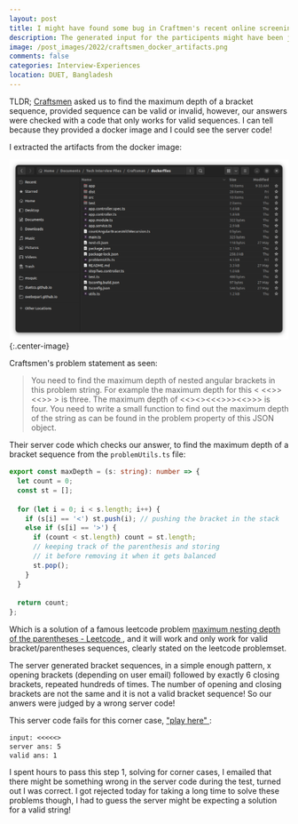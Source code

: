 ```yaml
---
layout: post
title: I might have found some bug in Craftmen's recent online screening test problemset! 
description: The generated input for the participents might have been judged wrongly! 
image: /post_images/2022/craftsmen_docker_artifacts.png
comments: false
categories: Interview-Experiences 
location: DUET, Bangladesh
---
```


TLDR; <a href="https://craftsmenltd.com/">Craftsmen</a> asked us to find the maximum depth of a bracket sequence, provided sequence can be valid or invalid, however, our answers were checked with a code that only works for valid sequences. I can tell because they provided a docker image and I could see the server code!

I extracted the artifacts from the docker image:

![Craftmen's docker artifacts](/post_images/2022/craftsmen_docker_artifacts.png){:.center-image}

Craftsmen's problem statement as seen:
> You need to find the maximum depth of nested angular brackets in this problem string. For example the maximum depth for this < <<>> <<>> > is three. The maximum depth of <<><><<<>>><<>>> is four. You need to write a small function to find out the maximum depth of the string as can be found in the problem property of this JSON object.

Their server code which checks our answer, to find the maximum depth of a bracket sequence from the `problemUtils.ts` file: 

```typescript
export const maxDepth = (s: string): number => {
  let count = 0;
  const st = [];

  for (let i = 0; i < s.length; i++) {
    if (s[i] == '<') st.push(i); // pushing the bracket in the stack
    else if (s[i] == '>') {
      if (count < st.length) count = st.length;
      // keeping track of the parenthesis and storing
      // it before removing it when it gets balanced
      st.pop();
    }
  }

  return count;
};
```
Which is a solution of a famous leetcode problem <a href="https://leetcode.com/problems/maximum-nesting-depth-of-the-parentheses/">maximum nesting depth of the parentheses - Leetcode </a>, and it will work and only work for valid bracket/parentheses sequences, clearly stated on the leetcode problemset.

The server generated bracket sequences, in a simple enough pattern, x opening brackets (depending on user email) followed by exactly 6 closing brackets, repeated hundreds of times. The number of opening and closing brackets are not the same and it is not a valid bracket sequence! So our anwers were judged by a wrong server code!

This server code fails for this corner case, <a href="https://www.typescriptlang.org/play?#code/AQYw9gdgzgLsC2BDAHgEQKYAcYAtgF5gAKKALmFgCcBLCAcwEpyIBXeAI3UoID5gBvAFDBgAG3RxwLCHEIAGANzDQkWBVnAA2gF0lygGZhuRcXGoFgi4OYA8FAHTj6uBdYDUbhgOUjq+4lCa1NoEhADkNmFesPaYLFA4RNQMrgD0qcBxCbR0wLjowOyUiCAA1hLWEHk4BbAlpT7A6KJQBX4BQSH44TxR3iID1v5EUjLAdjFOdLheoxqT6M44SoMi6cDlWDl5xWXAYP75mYiUi-lQ1FDAiBAAJupGOY1rGdRwnIanwKfwYABu2zewAA7jUqkC6BIruxEKIbiB0LdnupYmBMEQUo0AL7KHHKU4wFiUKpzJRYvTgaBgcSOMB0IgAIiQaCwuHIDOAbgQKAw2ESDJsgsFPAZDExQA"> "play here" </a>:
```
input: <<<<<>
server ans: 5
valid ans: 1
```

I spent hours to pass this step 1, solving for corner cases, I emailed that there might be something wrong in the server code during the test, turned out I was correct. I got rejected today for taking a long time to solve these problems though, I had to guess the server might be expecting a solution for a valid string!